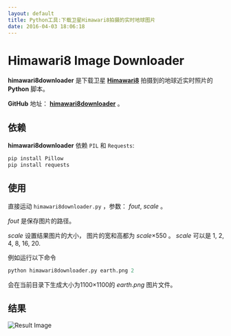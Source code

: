 ```yaml
---
layout: default
title: Python工具:下载卫星Himawari8拍摄的实时地球图片
date: 2016-04-03 18:06:18
---
```



# Himawari8 Image Downloader

**himawari8downloader** 是下载卫星 [**Himawari8**](https://en.wikipedia.org/wiki/Himawari_8) 拍摄到的地球近实时照片的 **Python** 脚本。

**GitHub** 地址： [**himawari8downloader**](https://github.com/liuwons/himawari8downloader) 。

## 依赖
**himawari8downloader** 依赖 `PIL` 和 `Requests`:

```bash
pip install Pillow
pip install requests
```

## 使用

直接运动 `himawari8downloader.py` ，参数： *fout*, *scale* 。

*fout* 是保存图片的路径。

*scale* 设置结果图片的大小， 图片的宽和高都为 *scale*×550 。
*scale* 可以是 1, 2, 4, 8, 16, 20.

例如运行以下命令

```python
python himawari8downloader.py earth.png 2
```

会在当前目录下生成大小为1100×1100的 *earth.png* 图片文件。

## 结果

![Result Image](earth.png)
